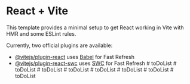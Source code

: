 # React + Vite

This template provides a minimal setup to get React working in Vite with HMR and some ESLint rules.

Currently, two official plugins are available:

- [@vitejs/plugin-react](https://github.com/vitejs/vite-plugin-react/blob/main/packages/plugin-react/README.md) uses [Babel](https://babeljs.io/) for Fast Refresh
- [@vitejs/plugin-react-swc](https://github.com/vitejs/vite-plugin-react-swc) uses [SWC](https://swc.rs/) for Fast Refresh
#   t o D o L i s t  
 #   t o D o L i s t  
 #   t o D o L i s t  
 #   t o D o L i s t  
 #   t o D o L i s t  
 #   t o D o L i s t  
 #   t o D o L i s t  
 #   t o D o L i s t  
 